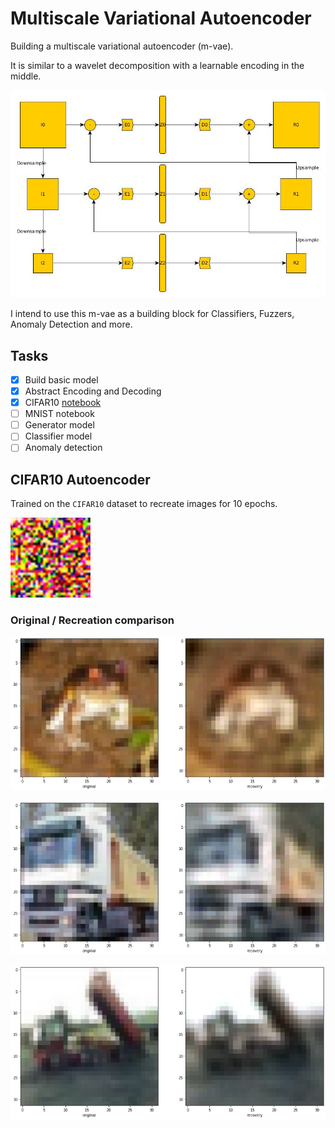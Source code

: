 # Multiscale Variational Autoencoder

Building a multiscale variational autoencoder (m-vae).

It is similar to a wavelet decomposition with a learnable encoding in the middle.

![GitHub Logo](graphics/mvae.jpg)

I intend to use this m-vae as a building block for Classifiers, Fuzzers, Anomaly Detection and more.

## Tasks
- [x] Build basic model
- [x] Abstract Encoding and Decoding
- [x] CIFAR10 [notebook](notebooks/cifar10_notebook.ipynb)
- [ ] MNIST notebook
- [ ] Generator model
- [ ] Classifier model
- [ ] Anomaly detection

## CIFAR10 Autoencoder

Trained on the ```CIFAR10``` dataset to recreate images for 10 epochs.

![GitHub Logo](graphics/cifar10_mvae.gif)

### Original / Recreation comparison

![GitHub Logo](graphics/cifar10_0.png)

![GitHub Logo](graphics/cifar10_1.png)

![GitHub Logo](graphics/cifar10_2.png)

